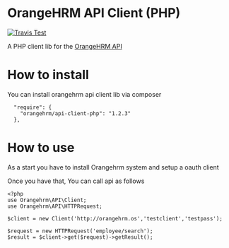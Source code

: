 OrangeHRM API Client (PHP)
===========

 [![Travis Test](https://img.shields.io/travis/orangehrm/api-client-php/master.svg)](https://travis-ci.org/orangehrm/api-client-php) 

A PHP client lib for the [OrangeHRM API](https://orangehrm.github.io/orangehrm-api-doc/)

How to install
==========

You can install orangehrm api client lib via composer 
````
  "require": {
    "orangehrm/api-client-php": "1.2.3"
  },
````

How to use
===========

As a start you have to install Orangehrm system and setup a oauth client 

Once you have that, You can call api as follows 

````
<?php
use Orangehrm\API\Client;
use Orangehrm\API\HTTPRequest;

$client = new Client('http://orangehrm.os','testclient','testpass');

$request = new HTTPRequest('employee/search');
$result = $client->get($request)->getResult();

````
